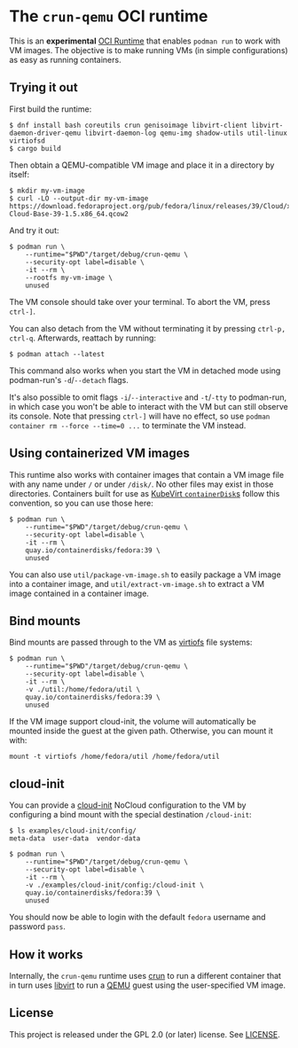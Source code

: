 # The `crun-qemu` OCI runtime

This is an **experimental** [OCI Runtime] that enables `podman run` to work with
VM images. The objective is to make running VMs (in simple configurations) as
easy as running containers.

## Trying it out

First build the runtime:

```console
$ dnf install bash coreutils crun genisoimage libvirt-client libvirt-daemon-driver-qemu libvirt-daemon-log qemu-img shadow-utils util-linux virtiofsd
$ cargo build
```

Then obtain a QEMU-compatible VM image and place it in a directory by itself:

```console
$ mkdir my-vm-image
$ curl -LO --output-dir my-vm-image https://download.fedoraproject.org/pub/fedora/linux/releases/39/Cloud/x86_64/images/Fedora-Cloud-Base-39-1.5.x86_64.qcow2
```

And try it out:

```console
$ podman run \
    --runtime="$PWD"/target/debug/crun-qemu \
    --security-opt label=disable \
    -it --rm \
    --rootfs my-vm-image \
    unused
```

The VM console should take over your terminal. To abort the VM, press `ctrl-]`.

You can also detach from the VM without terminating it by pressing `ctrl-p,
ctrl-q`. Afterwards, reattach by running:

```console
$ podman attach --latest
```

This command also works when you start the VM in detached mode using
podman-run's `-d`/`--detach` flags.

It's also possible to omit flags `-i`/`--interactive` and `-t`/`-tty` to
podman-run, in which case you won't be able to interact with the VM but can
still observe its console. Note that pressing `ctrl-]` will have no effect, so
use `podman container rm --force --time=0 ...` to terminate the VM instead.

## Using containerized VM images

This runtime also works with container images that contain a VM image file with
any name under `/` or under `/disk/`. No other files may exist in those
directories. Containers built for use as [KubeVirt `containerDisk`s] follow this
convention, so you can use those here:

```console
$ podman run \
    --runtime="$PWD"/target/debug/crun-qemu \
    --security-opt label=disable \
    -it --rm \
    quay.io/containerdisks/fedora:39 \
    unused
```

You can also use `util/package-vm-image.sh` to easily package a VM image into a
container image, and `util/extract-vm-image.sh` to extract a VM image contained
in a container image.

## Bind mounts

Bind mounts are passed through to the VM as [virtiofs] file systems:

```console
$ podman run \
    --runtime="$PWD"/target/debug/crun-qemu \
    --security-opt label=disable \
    -it --rm \
    -v ./util:/home/fedora/util \
    quay.io/containerdisks/fedora:39 \
    unused
```

If the VM image support cloud-init, the volume will automatically be mounted
inside the guest at the given path. Otherwise, you can mount it with:

```console
mount -t virtiofs /home/fedora/util /home/fedora/util
```

## cloud-init

You can provide a [cloud-init] NoCloud configuration to the VM by configuring a
bind mount with the special destination `/cloud-init`:

```console
$ ls examples/cloud-init/config/
meta-data  user-data  vendor-data

$ podman run \
    --runtime="$PWD"/target/debug/crun-qemu \
    --security-opt label=disable \
    -it --rm \
    -v ./examples/cloud-init/config:/cloud-init \
    quay.io/containerdisks/fedora:39 \
    unused
```

You should now be able to login with the default `fedora` username and password
`pass`.

## How it works

Internally, the `crun-qemu` runtime uses [crun] to run a different container
that in turn uses [libvirt] to run a [QEMU] guest using the user-specified VM
image.

## License

This project is released under the GPL 2.0 (or later) license. See
[LICENSE](LICENSE).

[cloud-init]: https://cloud-init.io/
[crun]: https://github.com/containers/crun
[KubeVirt `containerDisk`s]: https://kubevirt.io/user-guide/virtual_machines/disks_and_volumes/#containerdisk
[libvirt]: https://libvirt.org/
[OCI Runtime]: https://github.com/opencontainers/runtime-spec/blob/v1.1.0/spec.md
[QEMU]: https://www.qemu.org/
[virtiofs]: https://virtio-fs.gitlab.io/
